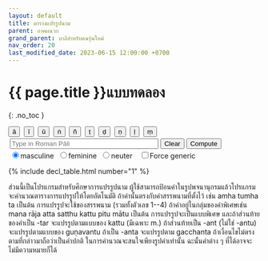 ```yaml
---
layout: default
title: ตารางแปรรูปนาม
parent: ภาคผนวก
grand_parent: บาลีสำหรับคนรุ่นใหม่
nav_order: 20
last_modified_date: 2023-06-15 12:00:00 +0700
---
```


# {{ page.title }}แบบทดลอง
{: .no_toc }

<div>
<span class="fs-2">
<button class="btn" onClick="insertChar('ā');">ā</button>&nbsp;
<button class="btn" onClick="insertChar('ī');">ī</button>&nbsp;
<button class="btn" onClick="insertChar('ū');">ū</button>&nbsp;
<button class="btn" onClick="insertChar('ṅ');">ṅ</button>&nbsp;
<button class="btn" onClick="insertChar('ñ');">ñ</button>&nbsp;
<button class="btn" onClick="insertChar('ṭ');">ṭ</button>&nbsp;
<button class="btn" onClick="insertChar('ḍ');">ḍ</button>&nbsp;
<button class="btn" onClick="insertChar('ṇ');">ṇ</button>&nbsp;
<button class="btn" onClick="insertChar('ḷ');">ḷ</button>&nbsp;
<button class="btn" onClick="insertChar('ṃ');">ṃ</button>&nbsp;
</span>
</div>
<div style="padding: 3px">
<input type="text" id="wordinput" placeholder="Type in Roman Pāli" size="34">&nbsp;<span class="fs-3"><button class="btn" onClick="wordClear();">Clear</button>&nbsp;<button class="btn" onClick="compute();">Compute</button></span>
</div>
<div>
<span style="padding: 3px">
<input type="radio" id="gendm" name="gender-radio" value="m" onChange="compute();" checked><label for="gendm">masculine</label>&nbsp;
<input type="radio" id="gendf" name="gender-radio" value="f" onChange="compute();"><label for="gendf">feminine</label>&nbsp;
<input type="radio" id="gendn" name="gender-radio" value="n" onChange="compute();"><label for="gendn">neuter</label>
</span>&nbsp;
<span><input type="checkbox" id="forcegen" onChange="compute();"><label for="forcegen">Force generic</label></span>&nbsp;
<span class="label" id="wordclass" style="display:none;"></span>
<span class="label label-green" id="computed" style="display:none;">computed</span>
</div>

{% include decl_table.html number="1" %}

<script src="{{ site.jsassets_url }}/declprog.js"></script>

ส่วนนี้เป็นโปรแกรมสำหรับศึกษาการแปรรูปนาม ผู้ใช้สามารถป้อนคำในรูปพจนานุกรมแล้วโปรแกรมจะคำนวณตารางการแปรรูปให้โดยอัตโนมัติ ถ้าคำนั้นตรงกับคำสรรพนามที่ตั้งไว้ เช่น amha tumha ta เป็นต้น การแปรรูปจะใช้ของสรรพนาม (รวมทั้งตัวเลข 1--4) ถ้าคำอยู่ในกลุ่มของคำพิเศษเช่น mana rāja atta satthu kattu pitu mātu เป็นต้น การแปรรูปจะเป็นแบบพิเศษ และถ้าส่วนท้ายของคำเป็น -tar จะแปรรูปตามแบบของ kattu (มีเฉพาะ m.) ถ้าส่วนท้ายเป็น -ant (ไม่ใช่ -antu) จะแปรรูปตามแบบของ guṇavantu ถ้าเป็น -anta จะแปรรูปตาม gacchanta ถ้าเงื่อนไขไม่ตรงตามที่กล่าวมาถือว่าเป็นคำปกติ ในการคำนวณจะสนใจเพียงรูปคำเท่านั้น ฉะนั้นคำต่าง ๆ ที่ได้อาจจะไม่มีความหมายก็ได้

